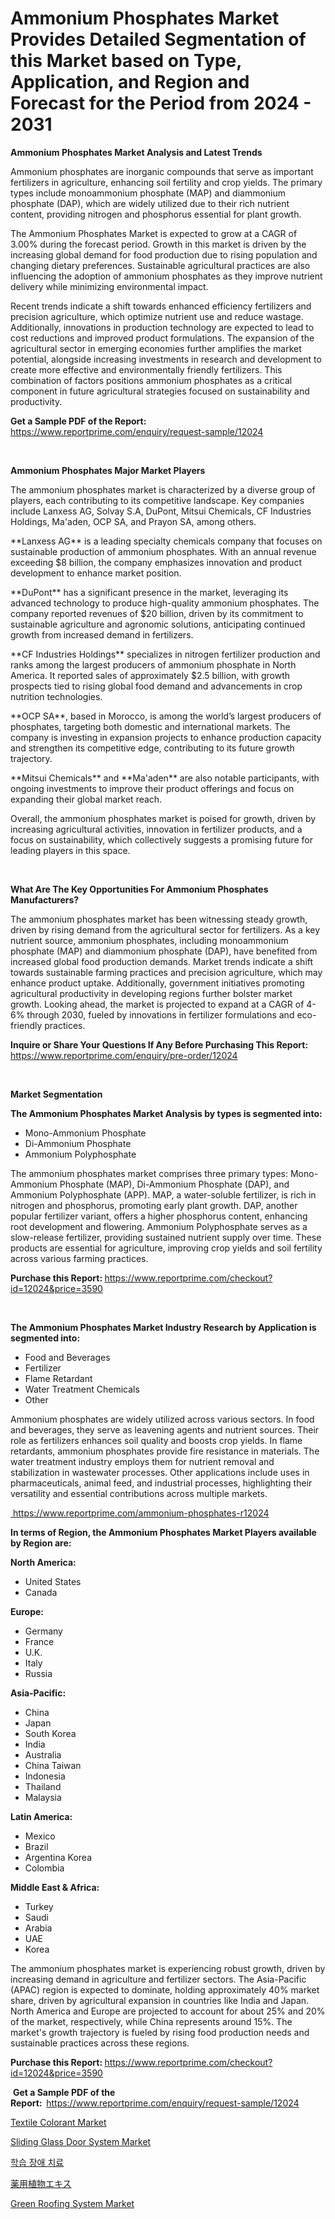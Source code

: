 <p><h1>Ammonium Phosphates Market Provides Detailed Segmentation of this Market based on Type, Application, and Region and Forecast for the Period from 2024 - 2031</h1></p><p><strong>Ammonium Phosphates Market Analysis and Latest Trends</strong></p>
<p><p>Ammonium phosphates are inorganic compounds that serve as important fertilizers in agriculture, enhancing soil fertility and crop yields. The primary types include monoammonium phosphate (MAP) and diammonium phosphate (DAP), which are widely utilized due to their rich nutrient content, providing nitrogen and phosphorus essential for plant growth.</p><p>The Ammonium Phosphates Market is expected to grow at a CAGR of 3.00% during the forecast period. Growth in this market is driven by the increasing global demand for food production due to rising population and changing dietary preferences. Sustainable agricultural practices are also influencing the adoption of ammonium phosphates as they improve nutrient delivery while minimizing environmental impact.</p><p>Recent trends indicate a shift towards enhanced efficiency fertilizers and precision agriculture, which optimize nutrient use and reduce wastage. Additionally, innovations in production technology are expected to lead to cost reductions and improved product formulations. The expansion of the agricultural sector in emerging economies further amplifies the market potential, alongside increasing investments in research and development to create more effective and environmentally friendly fertilizers. This combination of factors positions ammonium phosphates as a critical component in future agricultural strategies focused on sustainability and productivity.</p></p>
<p><strong>Get a Sample PDF of the Report:&nbsp;</strong> <a href="https://www.reportprime.com/enquiry/request-sample/12024">https://www.reportprime.com/enquiry/request-sample/12024</a></p>
<p>&nbsp;</p>
<p><strong>Ammonium Phosphates Major Market Players</strong></p>
<p><p>The ammonium phosphates market is characterized by a diverse group of players, each contributing to its competitive landscape. Key companies include Lanxess AG, Solvay S.A, DuPont, Mitsui Chemicals, CF Industries Holdings, Ma'aden, OCP SA, and Prayon SA, among others.</p><p>**Lanxess AG** is a leading specialty chemicals company that focuses on sustainable production of ammonium phosphates. With an annual revenue exceeding $8 billion, the company emphasizes innovation and product development to enhance market position.</p><p>**DuPont** has a significant presence in the market, leveraging its advanced technology to produce high-quality ammonium phosphates. The company reported revenues of $20 billion, driven by its commitment to sustainable agriculture and agronomic solutions, anticipating continued growth from increased demand in fertilizers.</p><p>**CF Industries Holdings** specializes in nitrogen fertilizer production and ranks among the largest producers of ammonium phosphate in North America. It reported sales of approximately $2.5 billion, with growth prospects tied to rising global food demand and advancements in crop nutrition technologies.</p><p>**OCP SA**, based in Morocco, is among the world’s largest producers of phosphates, targeting both domestic and international markets. The company is investing in expansion projects to enhance production capacity and strengthen its competitive edge, contributing to its future growth trajectory.</p><p>**Mitsui Chemicals** and **Ma'aden** are also notable participants, with ongoing investments to improve their product offerings and focus on expanding their global market reach. </p><p>Overall, the ammonium phosphates market is poised for growth, driven by increasing agricultural activities, innovation in fertilizer products, and a focus on sustainability, which collectively suggests a promising future for leading players in this space.</p></p>
<p>&nbsp;</p>
<p><strong>What Are The Key Opportunities For Ammonium Phosphates Manufacturers?</strong></p>
<p><p>The ammonium phosphates market has been witnessing steady growth, driven by rising demand from the agricultural sector for fertilizers. As a key nutrient source, ammonium phosphates, including monoammonium phosphate (MAP) and diammonium phosphate (DAP), have benefited from increased global food production demands. Market trends indicate a shift towards sustainable farming practices and precision agriculture, which may enhance product uptake. Additionally, government initiatives promoting agricultural productivity in developing regions further bolster market growth. Looking ahead, the market is projected to expand at a CAGR of 4-6% through 2030, fueled by innovations in fertilizer formulations and eco-friendly practices.</p></p>
<p><strong>Inquire or Share Your Questions If Any Before Purchasing This Report:</strong> <a href="https://www.reportprime.com/enquiry/pre-order/12024">https://www.reportprime.com/enquiry/pre-order/12024</a></p>
<p>&nbsp;</p>
<p><strong>Market Segmentation</strong></p>
<p><strong>The Ammonium Phosphates Market Analysis by types is segmented into:</strong></p>
<p><ul><li>Mono-Ammonium Phosphate</li><li>Di-Ammonium Phosphate</li><li>Ammonium Polyphosphate</li></ul></p>
<p><p>The ammonium phosphates market comprises three primary types: Mono-Ammonium Phosphate (MAP), Di-Ammonium Phosphate (DAP), and Ammonium Polyphosphate (APP). MAP, a water-soluble fertilizer, is rich in nitrogen and phosphorus, promoting early plant growth. DAP, another popular fertilizer variant, offers a higher phosphorus content, enhancing root development and flowering. Ammonium Polyphosphate serves as a slow-release fertilizer, providing sustained nutrient supply over time. These products are essential for agriculture, improving crop yields and soil fertility across various farming practices.</p></p>
<p><strong>Purchase this Report:&nbsp;</strong><a href="https://www.reportprime.com/checkout?id=12024&price=3590">https://www.reportprime.com/checkout?id=12024&price=3590</a></p>
<p>&nbsp;</p>
<p><strong>The Ammonium Phosphates Market Industry Research by Application is segmented into:</strong></p>
<p><ul><li>Food and Beverages</li><li>Fertilizer</li><li>Flame Retardant</li><li>Water Treatment Chemicals</li><li>Other</li></ul></p>
<p><p>Ammonium phosphates are widely utilized across various sectors. In food and beverages, they serve as leavening agents and nutrient sources. Their role as fertilizers enhances soil quality and boosts crop yields. In flame retardants, ammonium phosphates provide fire resistance in materials. The water treatment industry employs them for nutrient removal and stabilization in wastewater processes. Other applications include uses in pharmaceuticals, animal feed, and industrial processes, highlighting their versatility and essential contributions across multiple markets.</p></p>
<p><a href="https://www.reportprime.com/ammonium-phosphates-r12024">&nbsp;https://www.reportprime.com/ammonium-phosphates-r12024</a></p>
<p><strong>In terms of Region, the Ammonium Phosphates Market Players available by Region are:</strong></p>
<p>
    <p> <strong> North America: </strong>
        <ul>
            <li>United States</li>
            <li>Canada</li>
        </ul>
        </p> 
    <p> <strong> Europe: </strong>
        <ul>
            <li>Germany</li>
            <li>France</li>
            <li>U.K.</li>
            <li>Italy</li>
            <li>Russia</li>
        </ul>
        </p> 
    <p> <strong> Asia-Pacific: </strong>
        <ul>
            <li>China</li>
            <li>Japan</li>
            <li>South Korea</li>
            <li>India</li>
            <li>Australia</li>
            <li>China Taiwan</li>
            <li>Indonesia</li>
            <li>Thailand</li>
            <li>Malaysia</li>
        </ul>
        </p> 
    <p> <strong> Latin America: </strong>
        <ul>
            <li>Mexico</li>
            <li>Brazil</li>
            <li>Argentina Korea</li>
            <li>Colombia</li>
        </ul>
        </p> 
    <p> <strong> Middle East & Africa: </strong>
        <ul>
            <li>Turkey</li>
            <li>Saudi</li>
            <li>Arabia</li>
            <li>UAE</li>
            <li>Korea</li>
        </ul>
    </p>
    </p>
<p><p>The ammonium phosphates market is experiencing robust growth, driven by increasing demand in agriculture and fertilizer sectors. The Asia-Pacific (APAC) region is expected to dominate, holding approximately 40% market share, driven by agricultural expansion in countries like India and Japan. North America and Europe are projected to account for about 25% and 20% of the market, respectively, while China represents around 15%. The market's growth trajectory is fueled by rising food production needs and sustainable practices across these regions.</p></p>
<p><strong>Purchase this Report: </strong><a href="https://www.reportprime.com/checkout?id=12024&price=3590">https://www.reportprime.com/checkout?id=12024&price=3590</a></p>
<p>&nbsp;<strong>Get a Sample PDF of the Report:&nbsp;&nbsp;</strong><a href="https://www.reportprime.com/enquiry/request-sample/12024">https://www.reportprime.com/enquiry/request-sample/12024</a></p>
<p><strong></strong></p>
<p><p><a href="https://github.com/luckyshygirl/Market-Research-Report-List-6/blob/main/textile-colorant-market.md">Textile Colorant Market</a></p><p><a href="https://medium.com/@daveblock38/global-sliding-glass-door-system-market-trends-insights-into-growth-opportunities-and-challenges-2d5b3b32dd72">Sliding Glass Door System Market</a></p><p><a href="https://medium.com/@conradkirrlin76575/%ED%95%99%EC%8A%B5-%EC%9E%A5%EC%95%A0-%EC%B9%98%EB%A3%8C-%EC%8B%9C%EC%9E%A5-%EC%A0%90%EC%9C%A0%EC%9C%A8-%EB%B0%8F-%EC%83%88%EB%A1%9C%EC%9A%B4-%ED%8A%B8%EB%A0%8C%EB%93%9C-%EB%B6%84%EC%84%9D-%EC%9C%A0%ED%98%95-%EC%9D%91%EC%9A%A9-%ED%94%84%EB%A1%9C%EA%B7%B8%EB%9E%A8-%EC%B5%9C%EC%A2%85-%EC%9A%A9%EB%8F%84%EB%B3%84-%EB%B0%8F-2024%EB%85%84%EB%B6%80%ED%84%B0-2031%EB%85%84%EA%B9%8C%EC%A7%80%EC%9D%98-%EC%98%88%EC%B8%A1-810bd9fcdecb">학습 장애 치료</a></p><p><a href="https://medium.com/@opalkilback2023/%E5%8C%BB%E7%99%82%E7%94%A8%E6%A4%8D%E7%89%A9%E6%8A%BD%E5%87%BA%E7%89%A9%E5%B8%82%E5%A0%B4%E3%81%AE%E5%B1%95%E6%9C%9B%E3%81%A82024%E5%B9%B4%E3%81%8B%E3%82%892031%E5%B9%B4%E3%81%BE%E3%81%A7%E3%81%AE%E4%BA%88%E6%B8%AC-97b6fa3b66da">薬用植物エキス</a></p><p><a href="https://medium.com/@daveblock38/insights-into-the-green-roofing-system-industry-market-financial-status-market-size-and-revenue-fb9afdd91fab">Green Roofing System Market</a></p></p>